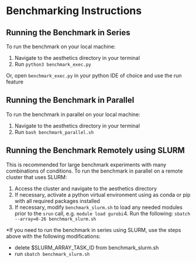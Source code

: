 # Benchmarking Instructions
## Running the Benchmark in Series
To run the benchmark on your local machine:
1. Navigate to the aesthetics directory in your terminal
2. Run `python3 benchmark_exec.py`

Or, open `benchmark_exec.py` in your python IDE of choice and use the run feature

## Running the Benchmark in Parallel
To run the benchmark in parallel on your local machine:
1. Navigate to the aesthetics directory in your terminal
2. Run `bash benchmark_parallel.sh`
## Running the Benchmark Remotely using SLURM
This is recommended for large benchmark experiments with many combinations of conditions. To run the benchmark in parallel on a remote cluster that uses SLURM:
1. Access the cluster and navigate to the aesthetics directory
2. If necessary, activate a python virtual environment using as conda or pip with all required packages installed
3. If necessary, modify `benchmark_slurm.sh` to load any needed modules prior to the `srun` call, e.g. `module load gurobi`4. Run the following: `sbatch --array=0-26 benchmark_slurm.sh`

*If you need to run the benchmark in series using SLURM, use the steps above with the following modifications:
- delete $SLURM_ARRAY_TASK_ID from benchmark_slurm.sh
- run `sbatch benchmark_slurm.sh`
